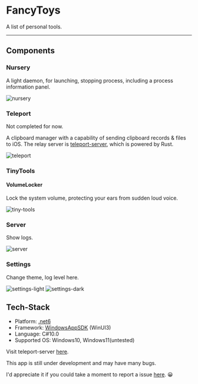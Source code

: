﻿
# FancyToys

A list of personal tools.

---------------------------------

## Components

### Nursery

A light daemon, for launching, stopping process, including a process information panel.

![nursery](https://github-pages-1253649638.cos.ap-beijing.myqcloud.com/github/fancy-toys/FancyToys-Nursery-Dark_2023-03-02_18-01-55.png)

### Teleport

Not completed for now.

A clipboard manager with a capability of sending clipboard records & files to iOS. The relay server is [teleport-server](https://github.com/MoeexT/teleport-server), which is powered by Rust.

![teleport](https://github-pages-1253649638.cos.ap-beijing.myqcloud.com/github/fancy-toys/FancyToys-Teleport_2023-03-02_17-08-47.png)

### TinyTools

#### VolumeLocker

Lock the system volume, protecting your ears from sudden loud voice.

![tiny-tools](https://github-pages-1253649638.cos.ap-beijing.myqcloud.com/github/fancy-toys/FancyToys-TinyTools_2023-03-02_17-09-33.png)

### Server

Show logs.

![server](https://github-pages-1253649638.cos.ap-beijing.myqcloud.com/github/fancy-toys/FancyToys-Server_2023-03-02_17-12-15.png)

### Settings

Change theme, log level here.

![settings-light](https://github-pages-1253649638.cos.ap-beijing.myqcloud.com/github/fancy-toys/FancyToys-Setting-Light_2023-03-02_18-02-18.png)
![settings-dark](https://github-pages-1253649638.cos.ap-beijing.myqcloud.com/github/fancy-toys/FancyToys-Settings_2023-03-02_17-13-30.png)


## Tech-Stack

+ Platform: [.net6](https://dotnet.microsoft.com/en-us/download/dotnet/6.0)
+ Framework: [WindowsAppSDK](https://github.com/microsoft/WindowsAppSDK) (WinUI3)
+ Language: C#10.0
+ Supported OS: Windows10, Windows11(untested)

Visit teleport-server [here](https://github.com/MoeexT/teleport-server).

This app is still under development and may have many bugs.

I'd appreciate it if you could take a moment to report a issue [here](https://github.com/MoeexT/FancyToys/issues). 😀
